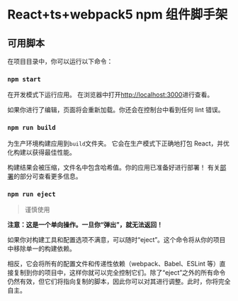 # React+ts+webpack5 npm 组件脚手架

## 可用脚本

在项目目录中，你可以运行以下命令：

### `npm start`

在开发模式下运行应用。
在浏览器中打开[http://localhost:3000](http://localhost:3000)进行查看。

如果你进行了编辑，页面将会重新加载。你还会在控制台中看到任何 lint 错误。

### `npm run build`

为生产环境构建应用到`build`文件夹。
它会在生产模式下正确地打包 React，并优化构建以获得最佳性能。

构建结果会被压缩，文件名中包含哈希值。你的应用已准备好进行部署！
有关[部署](https://facebook.github.io/create-react-app/docs/deployment)的部分可查看更多信息。

### `npm run eject`

> 谨慎使用

**注意：这是一个单向操作。一旦你“弹出”，就无法返回！**

如果你对构建工具和配置选项不满意，可以随时“eject”。这个命令将从你的项目中移除单一的构建依赖。

相反，它会将所有的配置文件和传递性依赖（webpack、Babel、ESLint 等）直接复制到你的项目中，这样你就可以完全控制它们。除了“eject”之外的所有命令仍然有效，但它们将指向复制的脚本，因此你可以对其进行调整。此时，你将完全自主。
